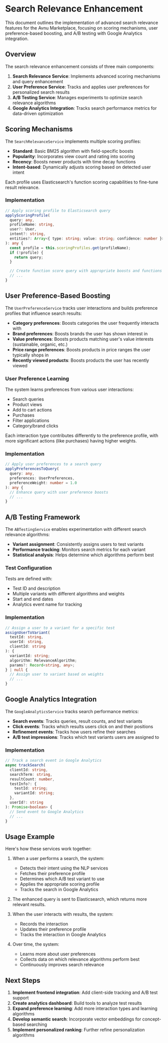 # Search Relevance Enhancement

This document outlines the implementation of advanced search relevance features for the Avnu Marketplace, focusing on scoring mechanisms, user preference-based boosting, and A/B testing with Google Analytics integration.

## Overview

The search relevance enhancement consists of three main components:

1. **Search Relevance Service**: Implements advanced scoring mechanisms and query enhancement
2. **User Preference Service**: Tracks and applies user preferences for personalized search results
3. **A/B Testing Service**: Manages experiments to optimize search relevance algorithms
4. **Google Analytics Integration**: Tracks search performance metrics for data-driven optimization

## Scoring Mechanisms

The `SearchRelevanceService` implements multiple scoring profiles:

- **Standard**: Basic BM25 algorithm with field-specific boosts
- **Popularity**: Incorporates view count and rating into scoring
- **Recency**: Boosts newer products with time decay functions
- **Intent-based**: Dynamically adjusts scoring based on detected user intent

Each profile uses Elasticsearch's function scoring capabilities to fine-tune result relevance.

### Implementation

```typescript
// Apply scoring profile to Elasticsearch query
applyScoringProfile(
  query: any,
  profileName: string,
  user?: User,
  intent?: string,
  entities?: Array<{ type: string; value: string; confidence: number }>
): any {
  const profile = this.scoringProfiles.get(profileName);
  if (!profile) {
    return query;
  }

  // Create function score query with appropriate boosts and functions
  // ...
}
```

## User Preference-Based Boosting

The `UserPreferenceService` tracks user interactions and builds preference profiles that influence search results:

- **Category preferences**: Boosts categories the user frequently interacts with
- **Brand preferences**: Boosts brands the user has shown interest in
- **Value preferences**: Boosts products matching user's value interests (sustainable, organic, etc.)
- **Price range preferences**: Boosts products in price ranges the user typically shops in
- **Recently viewed products**: Boosts products the user has recently viewed

### User Preference Learning

The system learns preferences from various user interactions:

- Search queries
- Product views
- Add to cart actions
- Purchases
- Filter applications
- Category/brand clicks

Each interaction type contributes differently to the preference profile, with more significant actions (like purchases) having higher weights.

### Implementation

```typescript
// Apply user preferences to a search query
applyPreferencesToQuery(
  query: any,
  preferences: UserPreferences,
  preferenceWeight: number = 1.0
): any {
  // Enhance query with user preference boosts
  // ...
}
```

## A/B Testing Framework

The `ABTestingService` enables experimentation with different search relevance algorithms:

- **Variant assignment**: Consistently assigns users to test variants
- **Performance tracking**: Monitors search metrics for each variant
- **Statistical analysis**: Helps determine which algorithms perform best

### Test Configuration

Tests are defined with:

- Test ID and description
- Multiple variants with different algorithms and weights
- Start and end dates
- Analytics event name for tracking

### Implementation

```typescript
// Assign a user to a variant for a specific test
assignUserToVariant(
  testId: string,
  userId: string,
  clientId: string
): {
  variantId: string;
  algorithm: RelevanceAlgorithm;
  params?: Record<string, any>;
} | null {
  // Assign user to variant based on weights
  // ...
}
```

## Google Analytics Integration

The `GoogleAnalyticsService` tracks search performance metrics:

- **Search events**: Tracks queries, result counts, and test variants
- **Click events**: Tracks which results users click on and their positions
- **Refinement events**: Tracks how users refine their searches
- **A/B test impressions**: Tracks which test variants users are assigned to

### Implementation

```typescript
// Track a search event in Google Analytics
async trackSearch(
  clientId: string,
  searchTerm: string,
  resultCount: number,
  testInfo?: {
    testId: string;
    variantId: string;
  },
  userId?: string
): Promise<boolean> {
  // Send event to Google Analytics
  // ...
}
```

## Usage Example

Here's how these services work together:

1. When a user performs a search, the system:

   - Detects their intent using the NLP services
   - Fetches their preference profile
   - Determines which A/B test variant to use
   - Applies the appropriate scoring profile
   - Tracks the search in Google Analytics

2. The enhanced query is sent to Elasticsearch, which returns more relevant results.

3. When the user interacts with results, the system:

   - Records the interaction
   - Updates their preference profile
   - Tracks the interaction in Google Analytics

4. Over time, the system:
   - Learns more about user preferences
   - Collects data on which relevance algorithms perform best
   - Continuously improves search relevance

## Next Steps

1. **Implement frontend integration**: Add client-side tracking and A/B test support
2. **Create analytics dashboard**: Build tools to analyze test results
3. **Expand preference learning**: Add more interaction types and learning algorithms
4. **Develop semantic search**: Incorporate vector embeddings for concept-based searching
5. **Implement personalized ranking**: Further refine personalization algorithms
